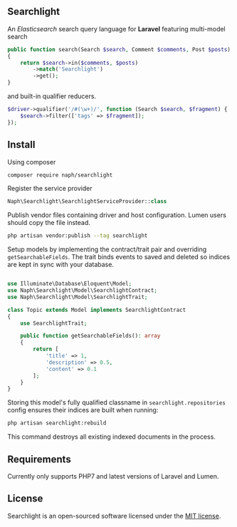 ## Searchlight
An *Elasticsearch* search query language for **Laravel** featuring multi-model search
```php
public function search(Search $search, Comment $comments, Post $posts)
{
    return $search->in($comments, $posts)
        ->match('Searchlight')
        ->get();
}
```
and built-in qualifier reducers.
```php
$driver->qualifier('/#(\w+)/', function (Search $search, $fragment) {
    $search->filter(['tags' => $fragment]);
});
```

## Install
Using composer
```bash
composer require naph/searchlight
```

Register the service provider
```php
Naph\Searchlight\SearchlightServiceProvider::class
```

Publish vendor files containing driver and host configuration. Lumen users should copy the file instead.
```bash
php artisan vendor:publish --tag searchlight
```

Setup models by implementing the contract/trait pair and overriding `getSearchableFields`. The trait binds events to saved and deleted so indices are kept in sync with your database.
```php

use Illuminate\Database\Eloquent\Model;
use Naph\Searchlight\Model\SearchlightContract;
use Naph\Searchlight\Model\SearchlightTrait;

class Topic extends Model implements SearchlightContract
{
    use SearchlightTrait;

    public function getSearchableFields(): array
    {
        return [
            'title' => 1,
            'description' => 0.5,
            'content' => 0.1
        ];
    }
}
```

Storing this model's fully qualified classname in `searchlight.repositories` config ensures their indices are built when running:
```bash
php artisan searchlight:rebuild
```
This command destroys all existing indexed documents in the process.

## Requirements
Currently only supports PHP7 and latest versions of Laravel and Lumen.

## License
Searchlight is an open-sourced software licensed under the [MIT license](https://raw.githubusercontent.com/Naph/searchlight/master/LICENSE).
